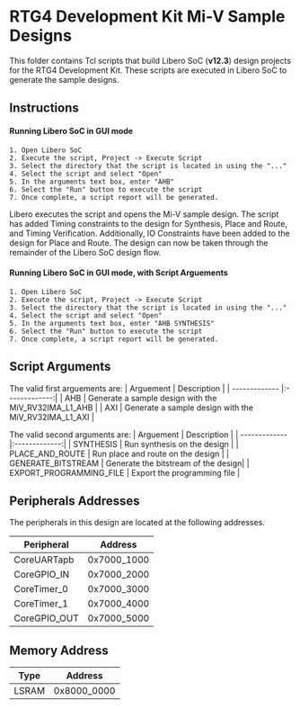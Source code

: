 # RTG4 Development Kit Mi-V Sample Designs 
This folder contains Tcl scripts that build Libero SoC (**v12.3**) design projects for the RTG4 Development Kit. These scripts are executed in Libero SoC to generate the sample designs.

## <a name="quick"></a> Instructions

  
#### Running Libero SoC in GUI mode
    1. Open Libero SoC
    2. Execute the script, Project -> Execute Script
    3. Select the directory that the script is located in using the "..."
    4. Select the script and select "Open"
    5. In the arguments text box, enter "AHB"
    6. Select the "Run" button to execute the script
    7. Once complete, a script report will be generated.
 
 Libero executes the script and opens the Mi-V sample design. The script has added Timing constraints to the design for Synthesis, Place and Route, and Timing Verification. Additionally, IO Constraints have been added to the design for Place and Route. The design can now be taken through the remainder of the Libero SoC design flow.

#### Running Libero SoC in GUI mode, with Script Arguements
    1. Open Libero SoC
    2. Execute the script, Project -> Execute Script
    3. Select the directory that the script is located in using the "..."
    4. Select the script and select "Open"
    5. In the arguments text box, enter "AHB SYNTHESIS"
    6. Select the "Run" button to execute the script
    7. Once complete, a script report will be generated.
    
## <a name="Script arguments"></a> Script Arguments

The valid first arguements are: 
| Arguement    |  Description   |
| ------------- |:-------------:|
| AHB      | Generate a sample design with the MiV_RV32IMA_L1_AHB |
| AXI      | Generate a sample design with the MiV_RV32IMA_L1_AXI |

The valid second arguments are:
| Arguement    |  Description   |
| ------------- |:-------------:|
| SYNTHESIS | Run synthesis on the design  |
| PLACE_AND_ROUTE | Run place and route on the design  |
| GENERATE_BITSTREAM | Generate the bitstream of the design|
| EXPORT_PROGRAMMING_FILE | Export the programming file |

## Peripherals Addresses
The peripherals in this design are located at the following addresses.

| Peripheral    | Address   |
| ------------- |:-------------:|
| CoreUARTapb   | 0x7000_1000   |
| CoreGPIO_IN   | 0x7000_2000   |
| CoreTimer_0   | 0x7000_3000   |
| CoreTimer_1   | 0x7000_4000   |
| CoreGPIO_OUT  | 0x7000_5000   |

## Memory Address
| Type | Address|
| ------------- |:-------------:|
| LSRAM| 0x8000_0000|
